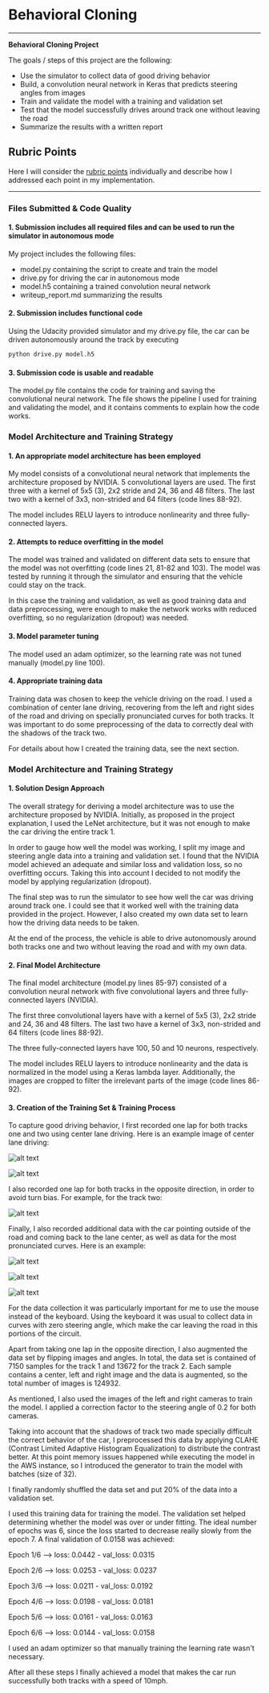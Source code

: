 # **Behavioral Cloning**

---

**Behavioral Cloning Project**

The goals / steps of this project are the following:
* Use the simulator to collect data of good driving behavior
* Build, a convolution neural network in Keras that predicts steering angles from images
* Train and validate the model with a training and validation set
* Test that the model successfully drives around track one without leaving the road
* Summarize the results with a written report


[//]: # (Image References)

[image2]: ./examples/center_2017_12_02_10_58_14_690.jpg "Track one center"
[image3]: ./examples/center_2017_11_29_22_39_18_316.jpg "Track two center"
[image4]: ./examples/center_2017_11_29_22_54_40_991.jpg "Opposite direction"
[image5]: ./examples/center_2017_11_29_23_10_27_157.jpg "Coming back to center 1"
[image6]: ./examples/center_2017_11_29_23_10_28_303.jpg "Coming back to center 2"
[image7]: ./examples/center_2017_11_29_23_10_36_431.jpg "Coming back to center 3"

## Rubric Points

Here I will consider the [rubric points](https://review.udacity.com/#!/rubrics/432/view) individually and describe how I addressed each point in my implementation.  

---
### Files Submitted & Code Quality

#### 1. Submission includes all required files and can be used to run the simulator in autonomous mode

My project includes the following files:
* model.py containing the script to create and train the model
* drive.py for driving the car in autonomous mode
* model.h5 containing a trained convolution neural network
* writeup_report.md summarizing the results

#### 2. Submission includes functional code
Using the Udacity provided simulator and my drive.py file, the car can be driven autonomously around the track by executing
```sh
python drive.py model.h5
```

#### 3. Submission code is usable and readable

The model.py file contains the code for training and saving the convolutional neural network. The file shows the pipeline I used for training and validating the model, and it contains comments to explain how the code works.

### Model Architecture and Training Strategy

#### 1. An appropriate model architecture has been employed

My model consists of a convolutional neural network that implements the architecture proposed by NVIDIA. 5 convolutional layers are used. The first three with a kernel of 5x5 (3), 2x2 stride and 24, 36 and 48 filters. The last two with a kernel of 3x3, non-strided and 64 filters (code lines 88-92).

The model includes RELU layers to introduce nonlinearity and three fully-connected layers.

#### 2. Attempts to reduce overfitting in the model

The model was trained and validated on different data sets to ensure that the model was not overfitting (code lines 21, 81-82 and 103). The model was tested by running it through the simulator and ensuring that the vehicle could stay on the track.

In this case the training and validation, as well as good training data and data preprocessing, were enough to make the network works with reduced overfitting, so no regularization (dropout) was needed.

#### 3. Model parameter tuning

The model used an adam optimizer, so the learning rate was not tuned manually (model.py line 100).

#### 4. Appropriate training data

Training data was chosen to keep the vehicle driving on the road. I used a combination of center lane driving, recovering from the left and right sides of the road and driving on specially pronunciated curves for both tracks. It was important to do some preprocessing of the data to correctly deal with the shadows of the track two.

For details about how I created the training data, see the next section.

### Model Architecture and Training Strategy

#### 1. Solution Design Approach

The overall strategy for deriving a model architecture was to use the architecture proposed by NVIDIA. Initially, as proposed in the project explanation, I used the LeNet architecture, but it was not enough to make the car driving the entire track 1.

In order to gauge how well the model was working, I split my image and steering angle data into a training and validation set. I found that the NVIDIA model achieved an adequate and similar loss and validation loss, so no overfitting occurs. Taking this into account I decided to not modify the model by applying regularization (dropout).

The final step was to run the simulator to see how well the car was driving around track one. I could see that it worked well with the training data provided in the project. However, I also created my own data set to learn how the driving data needs to be taken.

At the end of the process, the vehicle is able to drive autonomously around both tracks one and two without leaving the road and with my own data.

#### 2. Final Model Architecture

The final model architecture (model.py lines 85-97) consisted of a convolution neural network with five convolutional layers and three fully-connected layers (NVIDIA).

The first three convolutional layers have with a kernel of 5x5 (3), 2x2 stride and 24, 36 and 48 filters. The last two have a kernel of 3x3, non-strided and 64 filters (code lines 88-92).

The three fully-connected layers have 100, 50 and 10 neurons, respectively.

The model includes RELU layers to introduce nonlinearity and the data is normalized in the model using a Keras lambda layer. Additionally, the images are cropped to filter the irrelevant parts of the image (code lines 86-92).

#### 3. Creation of the Training Set & Training Process

To capture good driving behavior, I first recorded one lap for both tracks one and two using center lane driving. Here is an example image of center lane driving:

![alt text][image2]

![alt text][image3]

I also recorded one lap for both tracks in the opposite direction, in order to avoid turn bias. For example, for the track two:


![alt text][image4]

Finally, I also recorded additional data with the car pointing outside of the road and coming back to the lane center, as well as data for the most pronunciated curves. Here is an example:

![alt text][image5]

![alt text][image6]

![alt text][image7]

For the data collection it was particularly important for me to use the mouse instead of the keyboard. Using the keyboard it was usual to collect data in curves with zero steering angle, which make the car leaving the road in this portions of the circuit.

Apart from taking one lap in the opposite direction, I also augmented the data set by flipping images and angles. In total, the data set is contained of 7150 samples for the track 1 and 13672 for the track 2. Each sample contains a center, left and right image and the data is augmented, so the total number of images is 124932.

As mentioned, I also used the images of the left and right cameras to train the model. I applied a correction factor to the steering angle of 0.2 for both cameras.

Taking into account that the shadows of track two made specially difficult the correct behavior of the car, I preprocessed this data by applying CLAHE (Contrast Limited Adaptive Histogram Equalization) to distribute the contrast better. At this point memory issues happened while executing the model in the AWS instance, so I introduced the generator to train the model with batches (size of 32).

I finally randomly shuffled the data set and put 20% of the data into a validation set.

I used this training data for training the model. The validation set helped determining whether the model was over or under fitting. The ideal number of epochs was 6, since the loss started to decrease really slowly from the epoch 7. A final validation of 0.0158 was achieved:

Epoch 1/6 --> loss: 0.0442 - val_loss: 0.0315

Epoch 2/6 --> loss: 0.0253 - val_loss: 0.0237

Epoch 3/6 --> loss: 0.0211 - val_loss: 0.0192

Epoch 4/6 --> loss: 0.0198 - val_loss: 0.0181

Epoch 5/6 --> loss: 0.0161 - val_loss: 0.0163

Epoch 6/6 --> loss: 0.0144 - val_loss: 0.0158

 I used an adam optimizer so that manually training the learning rate wasn't necessary.

 After all these steps I finally achieved a model that makes the car run successfully both tracks with a speed of 10mph.
